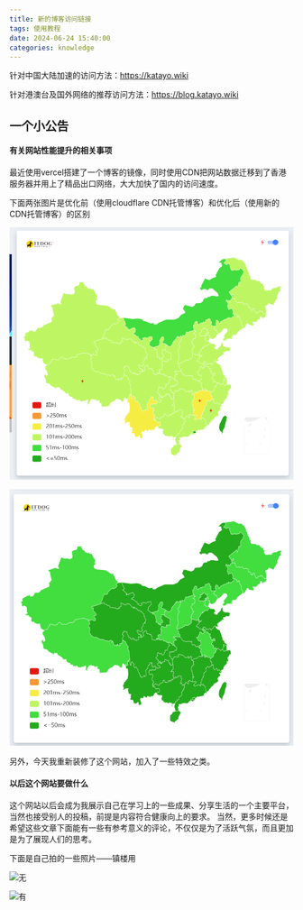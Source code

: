 ```yaml
---
title: 新的博客访问链接
tags: 使用教程
date: 2024-06-24 15:40:00
categories: knowledge
---
```

针对中国大陆加速的访问方法：https://katayo.wiki

针对港澳台及国外网络的推荐访问方法：https://blog.katayo.wiki

<!-- more -->

## 一个小公告

#### 有关网站性能提升的相关事项

最近使用vercel搭建了一个博客的镜像，同时使用CDN把网站数据迁移到了香港服务器并用上了精品出口网络，大大加快了国内的访问速度。

下面两张图片是优化前（使用cloudflare CDN托管博客）和优化后（使用新的CDN托管博客）的区别

![优化前](/images/h1.png)

![优化后](/images/h2.png)

另外，今天我重新装修了这个网站，加入了一些特效之类。

#### 以后这个网站要做什么

这个网站以后会成为我展示自己在学习上的一些成果、分享生活的一个主要平台，当然也接受别人的投稿，前提是内容符合健康向上的要求。
当然，更多时候还是希望这些文章下面能有一些有参考意义的评论，不仅仅是为了活跃气氛，而且更加是为了展现人们的思考。

下面是自己拍的一些照片——镇楼用

![无](/images/mix1.jpg)

![有](/images/mix2.jpg)
